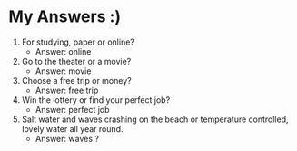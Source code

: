 # My Answers :)
1.  For studying, paper or online?
    - Answer: online
2. Go to the theater or a movie?
    - Answer: movie
3. Choose a free trip or money?
    - Answer: free trip
4. Win the lottery or find your perfect job?
    - Answer: perfect job
5. Salt water and waves crashing on the beach or temperature controlled, lovely water all year round.
    - Answer: waves ?
